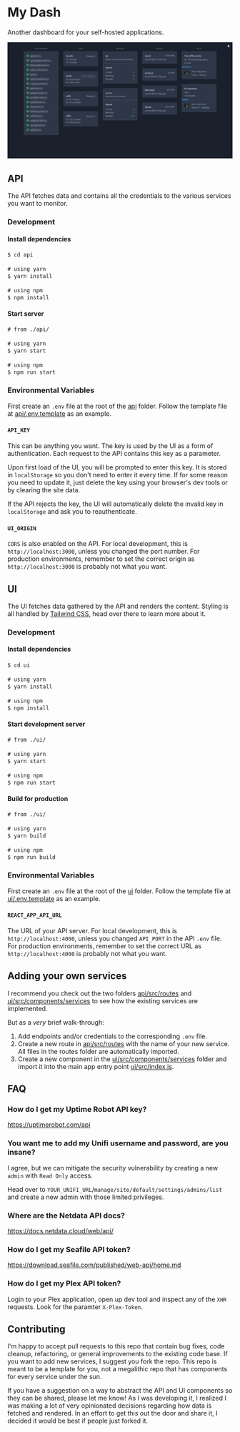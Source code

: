 # My Dash

Another dashboard for your self-hosted applications.

![Screenshot](screenshot.png)

## API

The API fetches data and contains all the credentials to the various services you want to monitor.

### Development

#### Install dependencies

```
$ cd api

# using yarn
$ yarn install

# using npm
$ npm install
```

#### Start server

```
# from ./api/

# using yarn
$ yarn start

# using npm
$ npm run start
```

### Environmental Variables

First create an `.env` file at the root of the [api](api) folder. Follow the template file at [api/.env.template](api/.env.template) as an example.

#### `API_KEY`

This can be anything you want. The key is used by the UI as a form of authentication. Each request to the API contains this key as a parameter.

Upon first load of the UI, you will be prompted to enter this key. It is stored in `localStorage` so you don't need to enter it every time. If for some reason you need to update it, just delete the key using your browser's dev tools or by clearing the site data.

If the API rejects the key, the UI will automatically delete the invalid key in `localStorage` and ask you to reauthenticate.

#### `UI_ORIGIN`

`CORS` is also enabled on the API. For local development, this is `http://localhost:3000`, unless you changed the port number. For production environments, remember to set the correct origin as `http://localhost:3000` is probably not what you want.

## UI

The UI fetches data gathered by the API and renders the content. Styling is all handled by [Tailwind CSS](https://tailwindcss.com/), head over there to learn more about it.

### Development

#### Install dependencies

```
$ cd ui

# using yarn
$ yarn install

# using npm
$ npm install
```

#### Start development server

```
# from ./ui/

# using yarn
$ yarn start

# using npm
$ npm run start
```

#### Build for production

```
# from ./ui/

# using yarn
$ yarn build

# using npm
$ npm run build
```

### Environmental Variables

First create an `.env` file at the root of the [ui](ui) folder. Follow the template file at [ui/.env.template](ui/.env.template) as an example.

#### `REACT_APP_API_URL`

The URL of your API server. For local development, this is `http://localhost:4000`, unless you changed `API_PORT` in the API `.env` file. For production environments, remember to set the correct URL as `http://localhost:4000` is probably not what you want.

## Adding your own services

I recommend you check out the two folders [api/src/routes](api/src/routes) and [ui/src/components/services](ui/src/components/services) to see how the existing services are implemented.

But as a _very_ brief walk-through:

1. Add endpoints and/or credentials to the corresponding `.env` file.
2. Create a new route in [api/src/routes](api/src/routes) with the name of your new service. All files in the routes folder are automatically imported.
3. Create a new component in the [ui/src/components/services](ui/src/components/services) folder and import it into the main app entry point [ui/src/index.js](ui/src/index.js).

## FAQ

### How do I get my Uptime Robot API key?

https://uptimerobot.com/api

### You want me to add my Unifi username and password, are you insane?

I agree, but we can mitigate the security vulnerability by creating a new `admin` with `Read Only` access.

Head over to `YOUR_UNIFI_URL`/`manage/site/default/settings/admins/list` and create a new admin with those limited privileges.

### Where are the Netdata API docs?

https://docs.netdata.cloud/web/api/

### How do I get my Seafile API token?

https://download.seafile.com/published/web-api/home.md

### How do I get my Plex API token?

Login to your Plex application, open up dev tool and inspect any of the `XHR` requests. Look for the paramter `X-Plex-Token`.

## Contributing

I'm happy to accept pull requests to this repo that contain bug fixes, code cleanup, refactoring, or general improvements to the existing code base. If you want to add new services, I suggest you fork the repo. This repo is meant to be a template for you, not a megalithic repo that has components for every service under the sun.

If you have a suggestion on a way to abstract the API and UI components so they can be shared, please let me know! As I was developing it, I realized I was making a lot of very opinionated decisions regarding how data is fetched and rendered. In an effort to get this out the door and share it, I decided it would be best if people just forked it.
